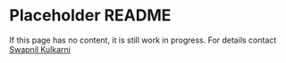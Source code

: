 # Placeholder README

If this page has no content, it is still work in progress. For details contact [Swapnil Kulkarni](mailto:toswapnilkulkarni@gmail.com)
